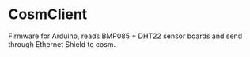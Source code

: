 CosmClient
==========

Firmware for Arduino, reads BMP085 + DHT22 sensor boards and send through Ethernet Shield to cosm.